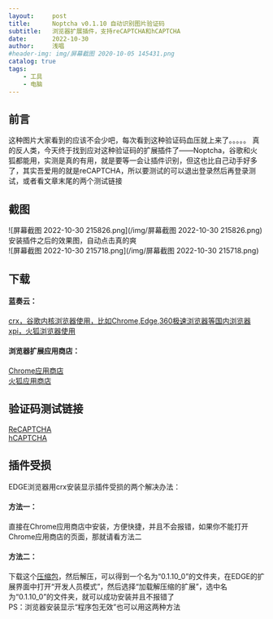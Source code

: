 ```yaml
---
layout:     post
title:      Noptcha v0.1.10 自动识别图片验证码
subtitle:   浏览器扩展插件，支持reCAPTCHA和hCAPTCHA
date:       2022-10-30
author:     浅唱
#header-img: img/屏幕截图 2020-10-05 145431.png
catalog: true
tags:
    - 工具
    - 电脑
---
```



## 前言
这种图片大家看到的应该不会少吧，每次看到这种验证码血压就上来了。。。。。
真的反人类，今天终于找到应对这种验证码的扩展插件了——Noptcha，谷歌和火狐都能用，实测是真的有用，就是要等一会让插件识别，但这也比自己动手好多了，其实吾爱用的就是reCAPTCHA，所以要测试的可以退出登录然后再登录测试，或者看文章末尾的两个测试链接


## 截图
![屏幕截图 2022-10-30 215826.png](/img/屏幕截图 2022-10-30 215826.png)
安装插件之后的效果图，自动点击真的爽  
![屏幕截图 2022-10-30 215718.png](/img/屏幕截图 2022-10-30 215718.png)


## 下载
#### 蓝奏云：  
[crx，谷歌内核浏览器使用，比如Chrome,Edge,360极速浏览器等国内浏览器](https://wwb.lanzouy.com/iq4zC0a0rdne)   
[xpi，火狐浏览器使用](https://wwb.lanzouy.com/i5Uc50a0sfrg) 
#### 浏览器扩展应用商店：
[Chrome应用商店](https://chrome.google.com/webstore/detail/noptcha-recaptcha-hcaptch/dknlfmjaanfblgfdfebhijalfmhmjjjo/related?hl=zh-CN)  
[火狐应用商店](https://addons.mozilla.org/zh-CN/firefox/addon/noptcha/)

## 验证码测试链接
[ReCAPTCHA](https://www.google.com/recaptcha/api2/demo)   
[hCAPTCHA](https://democaptcha.com/demo-form-eng/hcaptcha.html)  




## 插件受损
EDGE浏览器用crx安装显示插件受损的两个解决办法：  
#### 方法一：
直接在Chrome应用商店中安装，方便快捷，并且不会报错，如果你不能打开Chrome应用商店的页面，那就请看方法二  
#### 方法二：
下载这个[压缩包](https://wwb.lanzouy.com/iZkdZ0a1ayvc)，然后解压，可以得到一个名为“0.1.10_0”的文件夹，在EDGE的扩展界面中打开“开发人员模式”，然后选择“加载解压缩的扩展”，选中名为“0.1.10_0”的文件夹，就可以成功安装并且不报错了  
PS：浏览器安装显示“程序包无效”也可以用这两种方法  


